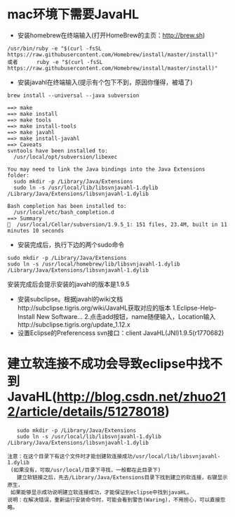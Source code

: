 # mac环境下需要JavaHL

* 安装homebrew在终端输入(打开HomeBrew的主页：http://brew.sh)
```shell
/usr/bin/ruby -e "$(curl -fsSL https://raw.githubusercontent.com/Homebrew/install/master/install)"
或者      ruby -e "$(curl -fsSL https://raw.githubusercontent.com/Homebrew/install/master/install)"
```
* 安装javahl在终端输入(提示有个包下不到，原因你懂得，被墙了)
```shell
brew install --universal --java subversion
```

```shell
==> make
==> make install
==> make tools
==> make install-tools
==> make javahl
==> make install-javahl
==> Caveats
svntools have been installed to:
  /usr/local/opt/subversion/libexec

You may need to link the Java bindings into the Java Extensions folder:
  sudo mkdir -p /Library/Java/Extensions
  sudo ln -s /usr/local/lib/libsvnjavahl-1.dylib /Library/Java/Extensions/libsvnjavahl-1.dylib

Bash completion has been installed to:
  /usr/local/etc/bash_completion.d
==> Summary
🍺  /usr/local/Cellar/subversion/1.9.5_1: 151 files, 23.4M, built in 11 minutes 10 seconds
```

* 安装完成后，执行下边的两个sudo命令
```shell
sudo mkdir -p /Library/Java/Extensions
sudo ln -s /usr/local/homebrew/lib/libsvnjavahl-1.dylib /Library/Java/Extensions/libsvnjavahl-1.dylib
```
安装完成后会提示安装的javahl的版本是1.9.5
* 安装subclipse。根据javahl的wiki文档http://subclipse.tigris.org/wiki/JavaHL获取对应的版本
1.Eclipse-Help-Install New Software...
2.点击add按钮，name随便输入，Location输入http://subclipse.tigris.org/update_1.12.x
* 设置Eclipse的Preferencess
svn接口：client JavaHL(JNI)1.9.5(r1770682)

# 建立软连接不成功会导致eclipse中找不到JavaHL(http://blog.csdn.net/zhuo212/article/details/51278018)
```shell
   sudo mkdir -p /Library/Java/Extensions
   sudo ln -s /usr/local/lib/libsvnjavahl-1.dylib /Library/Java/Extensions/libsvnjavahl-1.dylib
```
    注意：在这个目录下有这个文件时才能创建软连接成功/usr/local/lib/libsvnjavahl-1.dylib
     (如果没有，可取/usr/local/目录下寻找，一般都在此目录下) 
       建立软链接之后，先去/Library/Java/Extensions目录下找到建立的软连接，右键显示原生，
     如果能够显示成功说明建立软连接成功，才能保证到eclipse中找到javaHL。
    说明：在解决错误，重新运行安装命令时，可能会看到警告(Waring)，不用担心，可以直接忽略。
